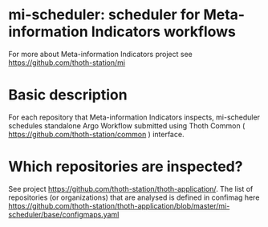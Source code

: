 # mi-scheduler: scheduler for Meta-information Indicators workflows
For more about Meta-information Indicators project see https://github.com/thoth-station/mi

# Basic description
For each repository that Meta-information Indicators inspects, mi-scheduler schedules standalone
Argo Workflow submitted using Thoth Common ( https://github.com/thoth-station/common ) interface.

# Which repositories are inspected?
See project https://github.com/thoth-station/thoth-application/. The list of repositories (or organizations)
that are analysed is defined in confimag here https://github.com/thoth-station/thoth-application/blob/master/mi-scheduler/base/configmaps.yaml

